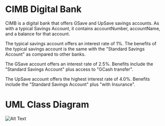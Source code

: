 # CIMB Digital Bank
CIMB is a digital bank that offers GSave and UpSave savings accounts.   As with a typical Savings Account, it contains accountNumber, accountName, and a balance for that account.

The typical savings account offers an interest rate of 1%.
The benefits of the typical savings account is the same with the "Standard Savings Account" as compared to other banks.

The GSave account offers an interest rate of 2.5%.
Benefits include the "Standard Savings Account" plus access to "GCash transfer".

The UpSave account offers the highest interest rate of 4.0%.
Benefits include the "Standard Savings Account" plus "with Insurance".

# UML Class Diagram
![Alt Text](https://scontent.fmnl8-2.fna.fbcdn.net/v/t1.15752-9/409677826_2464169907087870_4750955733900960133_n.png?_nc_cat=111&ccb=1-7&_nc_sid=8cd0a2&_nc_eui2=AeGfEHlUcw7ROYMQmZMZA5VrrHOA0g3lzTusc4DSDeXNO-aPnHB_u062SSJEE6_-rSROLH-Izd-hed1kG7z8__Pn&_nc_ohc=TBt4D7Xde3AAX_uBXBY&_nc_ht=scontent.fmnl8-2.fna&oh=03_AdQO0yW-wiqiATp_GY8d1SSyQoqGTEx-71sOS5MakC1lKA&oe=659F9AE0)
